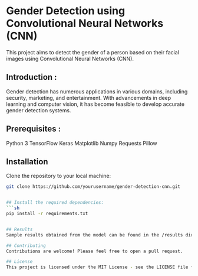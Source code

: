 # Gender Detection using Convolutional Neural Networks (CNN)
This project aims to detect the gender of a person based on their facial images using Convolutional Neural Networks (CNN).
## Introduction : 
Gender detection has numerous applications in various domains, including security, marketing, and entertainment. With advancements in deep learning and computer vision, it has become feasible to develop accurate gender detection systems.

## Prerequisites :
Python 3
TensorFlow
Keras
Matplotlib
Numpy
Requests
Pillow

## Installation
Clone the repository to your local machine:
```sh
git clone https://github.com/yourusername/gender-detection-cnn.git


## Install the required dependencies:
```sh
pip install -r requirements.txt


## Results
Sample results obtained from the model can be found in the /results directory.

## Contributing
Contributions are welcome! Please feel free to open a pull request.

## License
This project is licensed under the MIT License - see the LICENSE file for details.
 
